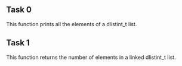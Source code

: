 Task 0
------
This function prints all the elements of a dlistint_t list.

Task 1
------
This function returns the number of elements in a linked dlistint_t list.
